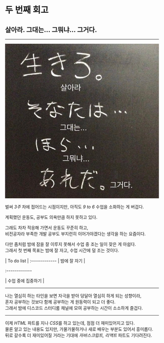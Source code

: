# 두 번째 회고

## 살아라. 그대는... 그뭐냐... 그거다.

---

![살아라그대는그뭐냐그거다 밈](./images/IMG_0562.jpg)

벌써 _3주_ 차에 접어드는 시점이지만, 아직도 _9 to 6_ 수업을 소화하는 게 버겁다.

계획했던 운동도, 공부도 의욕만큼 하지 못하고 있다.

그래도 차차 적응해 가면서 운동도 꾸준히 하고,  
비전공자라 부족한 개발 공부도 부지런히 이어가야겠다는 생각을 하는 요즘이다.

다만 좀처럼 밤에 잠을 잘 이루지 못해서 수업 중 조는 일이 잦은 게 아쉽다.  
그래서 첫 번째 목표는 밤에 잘 자고, 수업 시간에 덜 조는 것이다.

| To do list |
:-------------
| 밤에 잘 자기 |

:-------------

| 수업 중에 집중하기 |

---

나는 열심히 하는 타인을 보면 자극을 받아 덩달아 열심히 하게 되는 성향이라,  
혼자 공부하는 것보다 함께 공부하는 게 원동력이 되고 더 좋다.  
그래서 밤에 디스코드 스터디룸 채널에 모여 공부하는 시간이 소소하게 즐겁다.

---

이제 _HTML_ 파트를 지나 *CSS*를 하고 있는데, 점점 더 재미있어지고 있다.  
물론 알고 있는 내용도 있지만, 가물가물하거나 새로 배우는 부분도 있어서 흥미롭다.  
뒤로 갈수록 더 재미있어질 거라는 기대에 _자바스크립트, 리액트_ 파트도 기다려진다.
